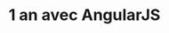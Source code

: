 ---
layout: post
title: 1 an avec AngularJS
categories: [article, presentation]
resume: Présentation d'une année de tests, d'expérimentations et d'échecs avec AngularJs. Cette présentation a été faite lors d'un JUG (Java User Group) de Montpellier.
images: ["/img/presentation/jug_logo.png"]
directLink: "http://manland.github.io/slides-angularjs/1anAngularJs/"
---